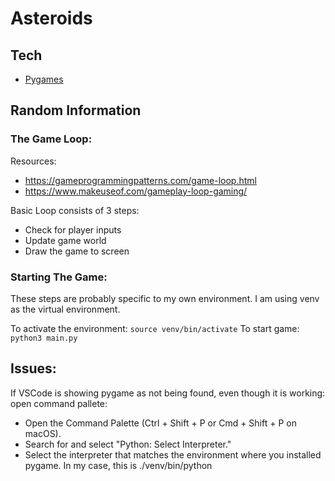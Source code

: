 # Asteroids

## Tech

-   [Pygames](https://www.pygame.org/news)

## Random Information

### The Game Loop:

Resources:

-   https://gameprogrammingpatterns.com/game-loop.html
-   https://www.makeuseof.com/gameplay-loop-gaming/

Basic Loop consists of 3 steps:

-   Check for player inputs
-   Update game world
-   Draw the game to screen

### Starting The Game:

These steps are probably specific to my own environment. I am using venv as the
virtual environment.

To activate the environment: `source venv/bin/activate` To start game:
`python3 main.py`

## Issues:

If VSCode is showing pygame as not being found, even though it is working: open
command pallete:

-   Open the Command Palette (Ctrl + Shift + P or Cmd + Shift + P on macOS).
-   Search for and select "Python: Select Interpreter."
-   Select the interpreter that matches the environment where you installed
    pygame. In my case, this is ./venv/bin/python
